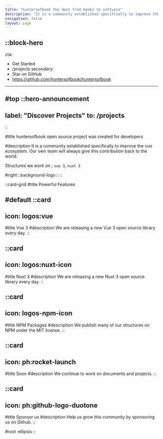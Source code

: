 ```yaml
---
title: "huntersofbook the door from books to software"
description: "It is a community established specifically to improve the vue ecosystem. Our own team will always give this contribution back to the world."
navigation: false
layout: page
---
```


::block-hero
---
cta:
  - Get Started
  - /projects
secondary:
  - Star on GitHub
  - https://github.com/huntersofbook/huntersofbook
---

#top
  ::hero-announcement
  ---
  label: "Discover Projects"
  to: /projects
  ---
  ::

#title
huntersofbook open source project was created for developers

#description
It is a community established specifically to improve the vue ecosystem. Our own team will always give this contribution back to the world.

Structures we work on ; `vue 3`, `nuxt 3`


#right
::background-logo
::
::

::card-grid
#title
Powerful Features

#default
  ::card
  ---
  icon: logos:vue
  ---
  #title
  Vue 3
  #description
  We are releasing a new Vue 3 open source library every day.
  ::

  ::card
  ---
  icon: logos:nuxt-icon
  ---
  #title
  Nuxt 3
  #description
  We are releasing a new Nuxt 3 open source library every day.
  ::

  ::card
  ---
  icon: logos-npm-icon
  ---
  #title
  NPM Packages
  #description
  We publish many of our structures on NPM under the MIT license.
  ::

  ::card
  ---
  icon: ph:rocket-launch
  ---
  #title
  Soon 
  #description
  We continue to work on documents and projects.
  ::

  ::card
  ---
  icon: ph:github-logo-duotone
  ---
  #title
  Sponsor us 
  #description
  Help us grow this community by sponsoring us on Github.
  ::

#root
:ellipsis
::